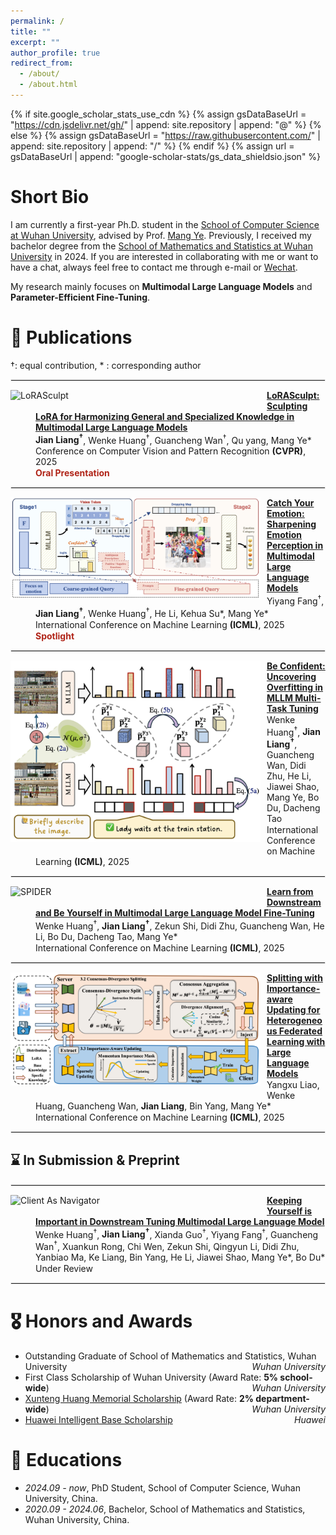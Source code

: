 ```yaml
---
permalink: /
title: ""
excerpt: ""
author_profile: true
redirect_from: 
  - /about/
  - /about.html
---
```


<style>
  dl {
    margin-top: 1px;
    margin-bottom: 5px; /* 调整这个值以获得合适的间距 */
    clear: both;
  }

  img {
    display: block;
    margin: 0px 10px 10px 0px; /* 图片居中 上右下左*/ 
    max-width: 100%; /* 限制图片最大宽度 */
  }

  hr {
    border: 1px solid #ebebeb; /* 调整分隔线的颜色和样式 */
    /* margin: 10px;  */
    clear: both; 
  }


  dl dd {
  color: #; 
  margin-top: 1px; 
  margin-bottom: 1px;
}

  dl dd strong {
  font-weight: bold;
  }


  .publication-title {
    font-weight: bold;
  }

  .image-container {
    display: flex;
    justify-content: center;
    gap: 10px; /* 控制图片间距 */
    margin: 20px 0;
  }

  .image-container img {
    max-width: 150px; /* 控制最大宽度 */
    height: auto;
    margin: 0; /* 移除原来的 margin */
  }

  .co-first {
    color: #B02418;
  }
  
</style>

{% if site.google_scholar_stats_use_cdn %}
{% assign gsDataBaseUrl = "https://cdn.jsdelivr.net/gh/" | append: site.repository | append: "@" %}
{% else %}
{% assign gsDataBaseUrl = "https://raw.githubusercontent.com/" | append: site.repository | append: "/" %}
{% endif %}
{% assign url = gsDataBaseUrl | append: "google-scholar-stats/gs_data_shieldsio.json" %}

<span class='anchor' id='about-me'></span>


# Short Bio

I am currently a first-year Ph.D. student in the [School of Computer Science at Wuhan University](https://cs.whu.edu.cn/), advised by Prof. [Mang Ye](https://scholar.google.com/citations?user=j-HxRy0AAAAJ&hl=zh-CN). Previously, I received my bachelor degree from the [School of Mathematics and Statistics at Wuhan University](https://maths.whu.edu.cn/) in 2024. If you are interested in collaborating with me or want to have a chat, always feel free to contact me through e-mail or [Wechat](https://github.com/user-attachments/assets/7777009a-aa6c-4ed9-aa4c-5da9204c03a5).

My research mainly focuses on **Multimodal Large Language Models** and **Parameter-Efficient Fine-Tuning**.



<!--
# 🔥 News
<div style="max-height: 200px; overflow-y: auto;">
<ul>
  <li><em>[02/2025]</em> LoRASculpt was accepted to <strong>CVPR 2025</strong>.</li>
</ul>
</div>
-->


# 📝 Publications 

&dagger;: equal contribution, * : corresponding author

<hr>

<dl>
  <dt><img align="left" width="400" src="../images/paper/LoRASculpt.png" alt="LoRASculpt"></dt>
  <dd><a href="https://arxiv.org/abs/2503.16843" class="publication-title">LoRASculpt: Sculpting LoRA for Harmonizing General and Specialized Knowledge in Multimodal Large Language Models</a></dd>
  <dd><strong>Jian Liang<sup>&dagger;</sup></strong>, Wenke Huang<sup>&dagger;</sup>, Guancheng Wan<sup>&dagger;</sup>, Qu yang, Mang Ye*</dd>
  <dd>Conference on Computer Vision and Pattern Recognition <strong>(CVPR)</strong>, 2025</dd>
  <dd style="color:#B02418;"><strong>Oral Presentation</strong></dd>
</dl>

<hr>

<dl>
  <dt><img align="left" width="400" src="../images/paper/SEPM.png" alt="SEPM"></dt>
  <dd><a href="" class="publication-title">Catch Your Emotion: Sharpening Emotion Perception in Multimodal Large Language Models</a></dd>
  <dd>Yiyang Fang<sup>&dagger;</sup>, <strong>Jian Liang<sup>&dagger;</sup></strong>, Wenke Huang<sup>&dagger;</sup>, He Li, Kehua Su*, Mang Ye*</dd>
  <dd>International Conference on Machine Learning <strong>(ICML)</strong>, 2025</dd>
  <dd style="color:#B02418;"><strong>Spotlight</strong></dd>
</dl>

<hr>

<dl>
  <dt><img align="left" width="400" src="../images/paper/NRCA_ICML25.png" alt="NRCA"></dt>
  <dd><a href="" class="publication-title">Be Confident: Uncovering Overfitting in MLLM Multi-Task Tuning</a></dd>
  <dd>Wenke Huang<sup>&dagger;</sup>, <strong>Jian Liang<sup>&dagger;</sup></strong>, Guancheng Wan, Didi Zhu, He Li, Jiawei Shao, Mang Ye, Bo Du, Dacheng Tao</dd>
  <dd>International Conference on Machine Learning <strong>(ICML)</strong>, 2025</dd>
</dl>

<hr>

<dl>
  <dt><img align="left" width="400" src="../images/paper/SPIDER.png" alt="SPIDER"></dt>
  <dd><a href="" class="publication-title">Learn from Downstream and Be Yourself in Multimodal Large Language Model Fine-Tuning</a></dd>
  <dd>Wenke Huang<sup>&dagger;</sup>, <strong>Jian Liang<sup>&dagger;</sup></strong>, Zekun Shi, Didi Zhu, Guancheng Wan, He Li, Bo Du, Dacheng Tao, Mang Ye*</dd>
  <dd>International Conference on Machine Learning <strong>(ICML)</strong>, 2025</dd>
</dl>

<hr>

<dl>
  <dt><img align="left" width="400" src="../images/paper/FedICU.png" alt="FedICU"></dt>
  <dd><a href="" class="publication-title">Splitting with Importance-aware Updating for Heterogeneous Federated Learning with Large Language Models</a></dd>
  <dd>Yangxu Liao, Wenke Huang, Guancheng Wan, <strong>Jian Liang</strong>, Bin Yang, Mang Ye*</dd>
  <dd>International Conference on Machine Learning <strong>(ICML)</strong>, 2025</dd>
</dl>

<hr>


## ⌛️ In Submission & Preprint
<hr>

<dl>
  <dt><img align="left" width="400" src="../images/paper/MLLMFT_Survey.png" alt="Client As Navigator"></dt>
  <dd><a href="https://arxiv.org/abs/2503.04543" class="publication-title">Keeping Yourself is Important in Downstream Tuning Multimodal Large Language Model</a></dd>
  <dd>Wenke Huang<sup>&dagger;</sup>, <strong>Jian Liang<sup>&dagger;</sup></strong>, Xianda Guo<sup>&dagger;</sup>, Yiyang Fang<sup>&dagger;</sup>, Guancheng Wan<sup>&dagger;</sup>, Xuankun Rong, Chi Wen, Zekun Shi, Qingyun Li, Didi Zhu, Yanbiao Ma, Ke Liang, Bin Yang, He Li, Jiawei Shao, Mang Ye*, Bo Du*</dd>
  <dd>Under Review</dd>
</dl>



<hr>


# 🎖 Honors and Awards
- Outstanding Graduate of School of Mathematics and Statistics, Wuhan University <span style="float: right;">*Wuhan University*</span>
- First Class Scholarship of Wuhan University (Award Rate: <strong>5% school-wide</strong>) <span style="float: right;">*Wuhan University*</span>
- <a href="https://edf.whu.edu.cn/info/1342/6057.htm">Xunteng Huang Memorial Scholarship</a> (Award Rate: <strong>2% department-wide</strong>)   <span style="float: right;">*Wuhan University*</span>
- <a href="https://edu.hicomputing.huawei.com/winnerlist#:~:text=%E6%98%B1%E6%AC%A3%EF%BC%8C-,%E6%A2%81%E5%81%A5,-%EF%BC%8C">Huawei Intelligent Base Scholarship</a>   <span style="float: right;">*Huawei*</span>



# 📖 Educations

- *2024.09 - now*, PhD Student, School of Computer Science, Wuhan University, China.
- *2020.09 - 2024.06*, Bachelor, School of Mathematics and Statistics, Wuhan University, China.

